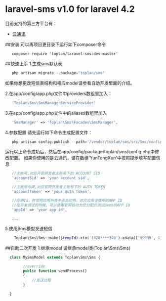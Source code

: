 # laravel-sms v1.0 for laravel 4.2
目前支持的第三方平台有：
* [云通讯](http:http://www.yuntongxun.com)

##安装
可以再项目更目录下运行如下composer命令
```
   composer require 'toplan/laravel-sms:dev-master'
```

##快速上手
1.生成sms默认表
```php
   php artisan migrate --package="toplan/sms"
```
   如果你想更改短信表结构和相应model请参看自助开发里面的介绍。

2.在app/config/app.php文件中providers数组里加入：
```php
   'Toplan\Sms\SmsManagerServiceProvider'
```

3.在app/config/app.php文件中的aliases数组里加入
```php
   'SmsManager' => 'Toplan\Sms\Facades\SmsManager',
```
4.参数配置
   请先运行如下命令生成配置文件：
```php
   php artisan config:publish --path='/vendor/toplan/sms/src/Sms/config/' toplan/sms
```
   运行以上命令成功后，然后在app/config/package/toplan/sms/config.php中修改配置。
   如果你使用的是云通讯，请在数组'YunTongXun'中按照提示填写配置信息
```php
   //主帐号,对应开官网发者主账号下的 ACCOUNT SID
   'accountSid' => 'your account sid',

   //主帐号令牌,对应官网开发者主账号下的 AUTH TOKEN
   'accountToken' => 'your auth token',

   //应用Id，在官网应用列表中点击应用，对应应用详情中的APP ID
   //在开发调试的时候，可以使用官网自动为您分配的测试Demo的APP ID
   'appId' => 'your app id',

   ...
```

5.使用Sms模型发送短信
```php
    Toplan\Sms\Sms::make($tempId)->to('1828****349')->data(['99999', 1])->send();
```


##自助二次开发
1.继承model
   请继承model类(Toplan\Sms\Sms)
```php
  class MySmsModel extends Toplan\Sms\Sms {

        //override
        public function sendProcess()
        {
            //发送过程
        }

  }
```

